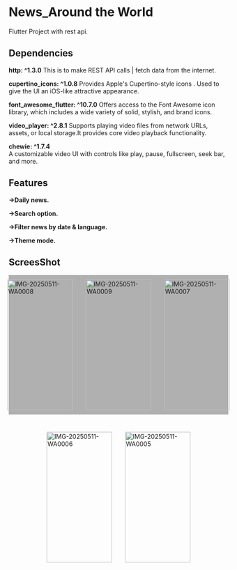 # News_Around the World

Flutter Project with rest api.

## Dependencies

**http: ^1.3.0**
This is to make REST API calls | fetch data from the internet.

**cupertino_icons: ^1.0.8**
Provides Apple's Cupertino-style icons . Used to give the UI an iOS-like attractive appearance.

**font_awesome_flutter: ^10.7.0**
Offers access to the Font Awesome icon library, which includes a wide variety of solid, stylish, and brand icons.

**video_player: ^2.8.1** 
Supports playing video files from network URLs, assets, or local storage.It provides core video playback functionality.

 **chewie: ^1.7.4**   
A customizable video UI with controls like play, pause, fullscreen, seek bar, and more.


## Features

**->Daily news.**

**->Search option.**

**->Filter news by date & language.**

**->Theme mode.**


## ScreesShot

<div style="display: flex; justify-content: center; gap: 30px; margin-bottom: 40px; background-color: #afb0af; padding: 10px;">
  <img src="https://github.com/user-attachments/assets/f6ac2566-f2dc-4e86-ae06-45c96378fa2e" alt="IMG-20250511-WA0008" width="150" height="300" style="object-fit: cover;" />
  <img src="https://github.com/user-attachments/assets/5eaaa114-83c6-4063-8a49-e4b4541b80c7" alt="IMG-20250511-WA0009" width="150" height="300" style="object-fit: cover;" />
  <img src="https://github.com/user-attachments/assets/4dd515dc-4508-455a-a403-a2e43ffd2d65" alt="IMG-20250511-WA0007" width="150" height="300" style="object-fit: cover;" />
</div>

<div style="display: flex; justify-content: center; gap: 30px;">
  <img src="https://github.com/user-attachments/assets/60eeebd2-f8e7-4de5-92db-84638e1c94f4" alt="IMG-20250511-WA0006" width="150" height="300" style="object-fit: cover;" />
  <img src="https://github.com/user-attachments/assets/7a27dfd3-558a-4e32-8c61-4c0442af40f6" alt="IMG-20250511-WA0005" width="150" height="300" style="object-fit: cover;" />
</div>


